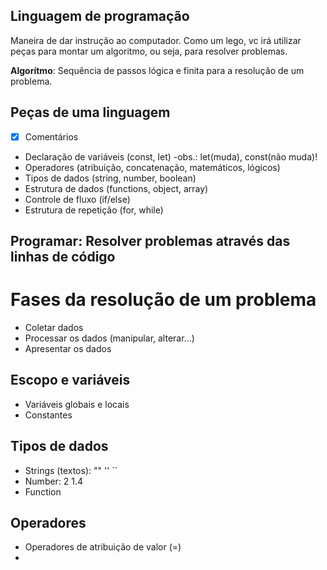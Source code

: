 ## Linguagem de programação

Maneira de dar instrução ao computador.
Como um lego, vc irá utilizar peças para montar um algoritmo, ou seja, para resolver problemas.

   **Algorítmo**: Sequência de passos lógica e finita para a resolução de um problema.

## Peças de uma linguagem

- [x] Comentários
- Declaração de variáveis (const, let)
  -obs.: let(muda), const(não muda)!
- Operadores (atribuição, concatenação, matemáticos, lógicos)
- Tipos de dados (string, number, boolean)
- Estrutura de dados (functions, object, array)
- Controle de fluxo (if/else)
- Estrutura de repetição (for, while)

## Programar: Resolver problemas através das linhas de código

# Fases da resolução de um problema

- Coletar dados
- Processar os dados (manipular, alterar...)
- Apresentar os dados

## Escopo e variáveis

- Variáveis globais e locais
- Constantes

## Tipos de dados
- Strings (textos): "" '' ``
- Number: 2  1.4
- Function

## Operadores

- Operadores de atribuição de valor (=)
- 

